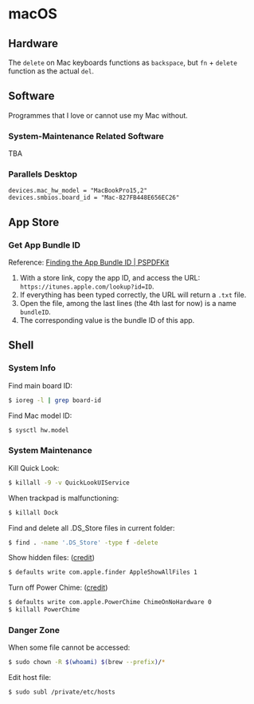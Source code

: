 # macOS

## Hardware

The `delete` on Mac keyboards functions as `backspace`, but `fn` + `delete` function as the actual `del`.

## Software

Programmes that I love or cannot use my Mac without.

### System-Maintenance Related Software

TBA

### Parallels Desktop

```text
devices.mac_hw_model = "MacBookPro15,2"
devices.smbios.board_id = "Mac-827FB448E656EC26"
```

## App Store

### Get App Bundle ID

Reference: [Finding the App Bundle ID | PSPDFKit](https://pspdfkit.com/guides/ios/current/faq/finding-the-app-bundle-id/)

1. With a store link, copy the app ID, and access the URL: `https://itunes.apple.com/lookup?id=ID`.
1. If everything has been typed correctly, the URL will return a `.txt` file.
1. Open the file, among the last lines (the 4th last for now) is a name `bundleID`.
1. The corresponding value is the bundle ID of this app.

## Shell

### System Info

Find main board ID:

```bash
$ ioreg -l | grep board-id
```

Find Mac model ID:

```bash
$ sysctl hw.model
```

### System Maintenance

Kill Quick Look:

```bash
$ killall -9 -v QuickLookUIService
```

When trackpad is malfunctioning:

```bash
$ killall Dock
```

Find and delete all .DS_Store files in current folder:

```bash
$ find . -name '.DS_Store' -type f -delete
```

Show hidden files: \([credit](https://apple.stackexchange.com/a/100040/218914)\)

```bash
$ defaults write com.apple.finder AppleShowAllFiles 1
```

Turn off Power Chime: \([credit](https://apple.stackexchange.com/a/309947)\)

```bash
$ defaults write com.apple.PowerChime ChimeOnNoHardware 0
$ killall PowerChime
```

### Danger Zone

When some file cannot be accessed:

```bash
$ sudo chown -R $(whoami) $(brew --prefix)/*
```

Edit host file:

```bash
$ sudo subl /private/etc/hosts
```

